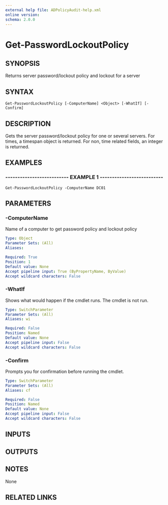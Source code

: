 ```yaml
---
external help file: ADPolicyAudit-help.xml
online version: 
schema: 2.0.0
---
```


# Get-PasswordLockoutPolicy

## SYNOPSIS
Returns server password/lockout policy and lockout for a server

## SYNTAX

```
Get-PasswordLockoutPolicy [-ComputerName] <Object> [-WhatIf] [-Confirm]
```

## DESCRIPTION
Gets the server password/lockout policy for one or several servers.
For times, a timespan object is returned.
For non, time related
fields, an integer is returned.

## EXAMPLES

### -------------------------- EXAMPLE 1 --------------------------
```
Get-PasswordLockoutPolicy -ComputerName DC01
```

## PARAMETERS

### -ComputerName
Name of a computer to get password policy and lockout policy

```yaml
Type: Object
Parameter Sets: (All)
Aliases: 

Required: True
Position: 1
Default value: None
Accept pipeline input: True (ByPropertyName, ByValue)
Accept wildcard characters: False
```

### -WhatIf
Shows what would happen if the cmdlet runs.
The cmdlet is not run.

```yaml
Type: SwitchParameter
Parameter Sets: (All)
Aliases: wi

Required: False
Position: Named
Default value: None
Accept pipeline input: False
Accept wildcard characters: False
```

### -Confirm
Prompts you for confirmation before running the cmdlet.

```yaml
Type: SwitchParameter
Parameter Sets: (All)
Aliases: cf

Required: False
Position: Named
Default value: None
Accept pipeline input: False
Accept wildcard characters: False
```

## INPUTS

## OUTPUTS

## NOTES
None

## RELATED LINKS

